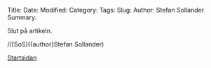 Title:
Date: 
Modified: 
Category:
Tags:
Slug: 
Author: Stefan Sollander
Summary: 

Slut på artikeln.

//[SoS]({author}Stefan Sollander)

[Startsidan]({index}Startsidan)

